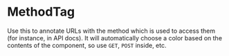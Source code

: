 MethodTag
====

      
Use this to annotate URLs with the method which is used to access them (for instance, in API docs). It will automatically choose a color based on the contents of the component, so use `GET`, `POST` inside, etc.
